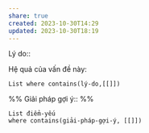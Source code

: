 ```yaml
---
share: true
created: 2023-10-30T14:29
updated: 2023-10-30T18:19
---
```

Lý do:: 

Hệ quả của vấn đề này:
```dataview
List where contains(lý-do,[[]])
```

%%
Giải pháp gợi ý:: 
%%

```dataview
List điểm-yếu
where contains(giải-pháp-gợi-ý, [[]])
```
